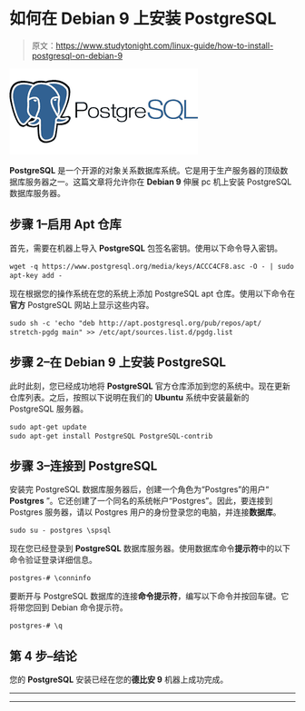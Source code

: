 # 如何在 Debian 9 上安装 PostgreSQL

> 原文：<https://www.studytonight.com/linux-guide/how-to-install-postgresql-on-debian-9>

![postgreSQL](img/b6289854239d5e39ec5e1b277b4c8ef5.png)

**PostgreSQL** 是一个开源的对象关系数据库系统。它是用于生产服务器的顶级数据库服务器之一。这篇文章将允许你在 **Debian 9** 伸展 pc 机上安装 PostgreSQL 数据库服务器。

## 步骤 1–启用 Apt 仓库

首先，需要在机器上导入 **PostgreSQL** 包签名密钥。使用以下命令导入密钥。

```
wget -q https://www.postgresql.org/media/keys/ACCC4CF8.asc -O - | sudo apt-key add -
```

现在根据您的操作系统在您的系统上添加 PostgreSQL apt 仓库。使用以下命令在**官方** PostgreSQL 网站上显示这些内容。

```
sudo sh -c 'echo "deb http://apt.postgresql.org/pub/repos/apt/ stretch-pgdg main" >> /etc/apt/sources.list.d/pgdg.list
```

## 步骤 2–在 Debian 9 上安装 PostgreSQL

此时此刻，您已经成功地将 **PostgreSQL** 官方仓库添加到您的系统中。现在更新仓库列表。之后，按照以下说明在我们的 **Ubuntu** 系统中安装最新的 PostgreSQL 服务器。

```
sudo apt-get update
sudo apt-get install PostgreSQL PostgreSQL-contrib
```

## 步骤 3–连接到 PostgreSQL

安装完 PostgreSQL 数据库服务器后，创建一个角色为“Postgres”的用户“ **Postgres** ”。它还创建了一个同名的系统帐户“Postgres”。因此，要连接到 Postgres 服务器，请以 Postgres 用户的身份登录您的电脑，并连接**数据库**。

```
sudo su - postgres \spsql
```

现在您已经登录到 **PostgreSQL** 数据库服务器。使用数据库命令**提示符**中的以下命令验证登录详细信息。

```
postgres-# \conninfo
```

要断开与 PostgreSQL 数据库的连接**命令提示符**，编写以下命令并按回车键。它将带您回到 Debian 命令提示符。

```
postgres-# \q
```

## 第 4 步–结论

您的 **PostgreSQL** 安装已经在您的**德比安 9** 机器上成功完成。

* * *

* * *